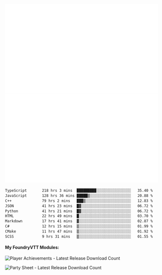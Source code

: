 
![](https://raw.githubusercontent.com/eddiedover/ghstats/master/generated/overview.svg)
![](https://raw.githubusercontent.com/eddiedover/ghstats/master/generated/languages.svg)

<!--START_SECTION:waka-->

```txt
TypeScript       218 hrs 3 mins  █████████░░░░░░░░░░░░░░░░   35.40 %
JavaScript       128 hrs 36 mins █████▒░░░░░░░░░░░░░░░░░░░   20.88 %
C++              79 hrs 2 mins   ███▒░░░░░░░░░░░░░░░░░░░░░   12.83 %
JSON             41 hrs 23 mins  █▓░░░░░░░░░░░░░░░░░░░░░░░   06.72 %
Python           41 hrs 21 mins  █▓░░░░░░░░░░░░░░░░░░░░░░░   06.72 %
HTML             22 hrs 49 mins  █░░░░░░░░░░░░░░░░░░░░░░░░   03.70 %
Markdown         17 hrs 41 mins  ▓░░░░░░░░░░░░░░░░░░░░░░░░   02.87 %
C#               12 hrs 15 mins  ▒░░░░░░░░░░░░░░░░░░░░░░░░   01.99 %
CMake            11 hrs 47 mins  ▒░░░░░░░░░░░░░░░░░░░░░░░░   01.92 %
SCSS             9 hrs 31 mins   ▒░░░░░░░░░░░░░░░░░░░░░░░░   01.55 %
```

<!--END_SECTION:waka-->

#### My FoundryVTT Modules:

  ![Player Achievements - Latest Release Download Count](https://img.shields.io/badge/dynamic/json?label=Player%20Achievements%20-%20Downloads@latest&query=assets%5B1%5D.download_count&url=https%3A%2F%2Fapi.github.com%2Frepos%2FEddieDover%2Ffvtt-player-achievements%2Freleases%2Flatest)

  ![Party Sheet - Latest Release Download Count](https://img.shields.io/badge/dynamic/json?label=Party%20Sheet%20-%20Downloads@latest&query=assets%5B1%5D.download_count&url=https%3A%2F%2Fapi.github.com%2Frepos%2FEddieDover%2Ffvtt-party-sheet%2Freleases%2Flatest)

<a rel="me" href="https://techhub.social/@EddieDover"></a>
